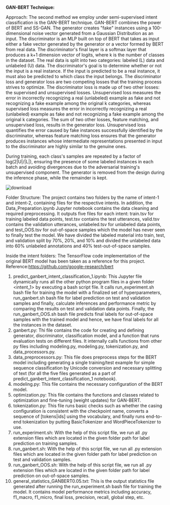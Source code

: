 **GAN-BERT Technique:**

Approach: The second method we employ under semi-supervised intent classification is the GAN-BERT technique. GAN-BERT combines the power of BERT and SS-GAN. The generator creates "fake" instances using a 100-dimensional noise vector generated from a Gaussian Distribution as an input. The discriminator is an MLP built on top of BERT that takes as input either a fake vector generated by the generator or a vector formed by BERT from real data. The discriminator's final layer is a softmax layer that produces a k+1 dimension vector of logits, where k is the number of classes in the dataset. The real data is split into two categories: labeled (L) data and unlabeled (U) data. The discriminator's goal is to determine whether or not the input is a real instance. If the input is predicted to be a real instance, it must also be predicted to which class the input belongs. The discriminator loss and generator loss are two competing losses that the training process strives to optimize. The discriminator loss is made up of two other losses: the supervised and unsupervised losses. Unsupervised loss measures the error in incorrectly recognizing a real (unlabeled) example as fake and not recognizing a fake example among the original k categories, whereas supervised loss measures the error in incorrectly recognizing a real (unlabeled) example as fake and not recognizing a fake example among the original k categories. The sum of two other losses, feature matching, and unsupervised loss, results in the generator loss. Unsupervised loss quantifies the error caused by fake instances successfully identified by the discriminator, whereas feature matching loss ensures that the generator produces instances whose intermediate representations presented in input to the discriminator are highly similar to the genuine ones.

During training, each class's samples are repeated by a factor of log(2|U|/|L|), ensuring the presence of some labeled instances in each batch and avoiding divergences due to the adversarial training's unsupervised component. The generator is removed from the design during the inference phase, while the remainder is kept.

![download](https://user-images.githubusercontent.com/26361255/120370102-c8867180-c331-11eb-9a6a-8148390f7a59.png)

Folder Structure:
The project contains two folders by the name of intent-1 and intent-2, containing files for the respective intents. 
In addition, the Data_Preparation.ipynb Jupyter notebook contains the data cleaning and required preprocessing. It outputs five files for each intent: train.tsv for training labeled data points, test.tsv contains the test utterances, valid.tsv contains the validation utterances, unlabeled.tsv for unlabeled data points, and test_OOS.tsv for out-of-space samples which the model has never seen to finally test the model. We have divided the labeled material into train, test, and validation split by 70%, 20%, and 10% and divided the unlabeled data into 60% unlabeled annotations and 40% test-out-of-space samples.

Inside the intent folders:
The TensorFlow code implementation of the original BERT model has been taken as a reference for this project.
Reference:https://github.com/google-research/bert

1. predict_ganbert_intent_classification_1.ipynb: This Jupyter file dynamically runs all the other python program files in a given folder <intent_1> by executing a bash script file. It calls run_experiment.sh bash file for training the model with a finalized set of hyperparameters, run_ganbert.sh bash file for label prediction on test and validation samples and finally, calculate inferences and performance metric by comparing the results on test and validation data points. Finally, the run_ganbert_OOS.sh bash file predicts final labels for out-of-space samples with the trained model and hence, we have final labels for all the instances in the dataset.
2. ganbert.py: Thi file contains the code for creating and defining generator, discriminator, classification model, and a function that runs evaluation tests on different files. It internally calls functions from other py files including modeling.py, modeling.py, tokenization.py, and data_processors.py.
3. data_preprocessors.py: This file does preprocess steps for the BERT model including generating a single training/test example for simple sequence classification by Unicode conversion and necessary splitting of text (for all the five files generated as a part of predict_ganbert_intent_classification_1 notebook).
4. modeling.py: This file contains the necessary configuration of the BERT model.
5. optimization.py: This file contains the functions and classes related to optimization and fine-tuning (weight updates) for GAN-BERT.
6. tokenization.py: This file runs basic checks such as whether the casing configuration is consistent with the checkpoint name, converts a sequence of [tokens|ids] using the vocabulary, and finally runs end-to-end tokenization by putting BasicTokenizer and WordPieceTokenizer to use.
7. run_experiment.sh: With the help of this script file, we run all .py extension files which are located in the given folder path for label prediction on training samples.
8. run_ganbert.sh: With the help of this script file, we run all .py extension files which are located in the given folder path for label prediction on test and validation samples.
9. run_ganbert_OOS.sh: With the help of this script file, we run all .py extension files which are located in the given folder path for label prediction on out-of-space samples.
10. general_statistics_GANBERT0.05.txt: This is the output statistics file generated after running the run_experiment.sh bash file for training the model. It contains model performance metrics including accuracy, f1_macro, f1_micro, final loss, precision, recall, global step, etc.
